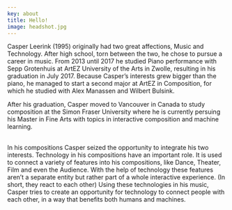 ```yaml
---
key: about
title: Hello!
image: headshot.jpg
---
```

Casper Leerink (1995) originally had two great affections, Music and Technology. After high school, torn between the two, he chose to pursue a career in music. From 2013 until 2017 he studied Piano performance with Sepp Grotenhuis at ArtEZ University of the Arts in Zwolle, resulting in his graduation in July 2017. Because Casper’s interests grew bigger than the piano, he managed to start a second major at ArtEZ in Composition, for which he studied with Alex Manassen and Wilbert Bulsink.

After his graduation, Casper moved to Vancouver in Canada to study composition at the Simon Fraser University where he is currently persuing his Master in Fine Arts with topics in interactive composition and machine learning.


<br>
In his compositions Casper seized the opportunity to integrate his two interests. Technology in his compositions have an important role. It is used to connect a variety of features into his compositions, like Dance, Theater, Film and even the Audience. With the help of technology these features aren’t a separate entity but rather part of a whole interactive experience. (In short, they react to each other)
Using these technologies in his music, Casper tries to create an opportunity for technology to connect people with each other, in a way that benefits both humans and machines.